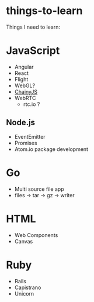 things-to-learn
===============

Things I need to learn:

# JavaScript

 * Angular
 * React
 * Flight
 * WebGL?
 * [ChainyJS](https://github.com/chainyjs/chainy)
 * WebRTC
   * rtc.io ?

## Node.js

 * EventEmitter
 * Promises
 * Atom.io package development

# Go

 * Multi source file app
 * files -> tar -> gz -> writer

# HTML

 * Web Components
 * Canvas

# Ruby

 * Rails
 * Capistrano
 * Unicorn
